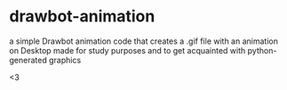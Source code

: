 # drawbot-animation
a simple Drawbot animation code that creates a .gif file with an animation on Desktop
made for study purposes and to get acquainted with python-generated graphics


<3
